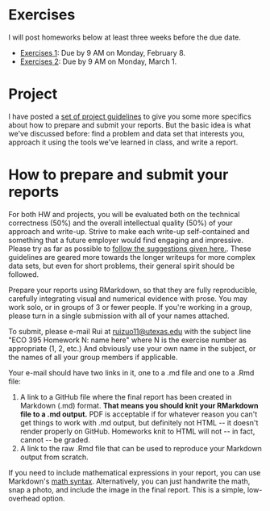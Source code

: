 # Exercises

I will post homeworks below at least three weeks before the due date.   

- [Exercises 1](exercises01.md): Due by 9 AM on Monday, February 8.     
- [Exercises 2](exercises02.md): Due by 9 AM on Monday, March 1.     
<!-- - [Exercises 3](exercises03.md): Due by 10 AM on Monday, April 5.      
- [Exercises 4](exercises04.md): Due at 5 PM on Monday, April 26. -->


# Project  

I have posted a [set of project guidelines](https://github.com/jgscott/ECO395M/blob/master/exercises/project-guidelines.pdf) to give you some more specifics about how to prepare and submit your reports.  But the basic idea is what we've discussed before: find a problem and data set that interests you, approach it using the tools we've learned in class, and write a report.  


# How to prepare and submit your reports

For both HW and projects, you will be evaluated both on the technical correctness (50%) and the overall intellectual quality (50%) of your approach and write-up.  Strive to make each write-up self-contained and something that a future employer would find engaging and impressive.  Please try as far as possible to [follow the suggestions given here.](https://jgscott.github.io/teaching/writeups/write_ups/).  These guidelines are geared more towards the longer writeups for more complex data sets, but even for short problems, their general spirit should be followed.       

Prepare your reports using RMarkdown, so that they are fully reproducible, carefully integrating visual and numerical evidence with prose.  You may work solo, or in groups of 3 or fewer people.  If you're working in a group, please turn in a single submission with all of your names attached.

To submit, please e-mail Rui at <ruizuo11@utexas.edu> with the subject line "ECO 395 Homework N: name here" where N is the exercise number as appropriate (1, 2, etc.) And obviously use your own name in the subject, or the names of all your group members if applicable.

Your e-mail should have two links in it, one to a .md file and one to a .Rmd file:  
1) A link to a GitHub file where the final report has been created in Markdown (.md) format.  __That means you should knit your RMarkdown file to a .md output.__  PDF is acceptable if for whatever reason you can't get things to work with .md output, but definitely not HTML -- it doesn't render properly on GitHub.  Homeworks knit to HTML will not -- in fact, cannot -- be graded.  
2) A link to the raw .Rmd file that can be used to reproduce your Markdown output from scratch.  

If you need to include mathematical expressions in your report, you can use Markdown's [math syntax](https://github.com/cben/mathdown/wiki/math-in-markdown).  Alternatively, you can just handwrite the math, snap a photo, and include the image in the final report.  This is a simple, low-overhead option.   
